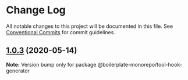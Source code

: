 # Change Log

All notable changes to this project will be documented in this file.
See [Conventional Commits](https://conventionalcommits.org) for commit guidelines.

## [1.0.3](https://github.com/n8io/boilerplate-monorepo/compare/v1.0.0...v1.0.3) (2020-05-14)

**Note:** Version bump only for package @boilerplate-monorepo/tool-hook-generator
